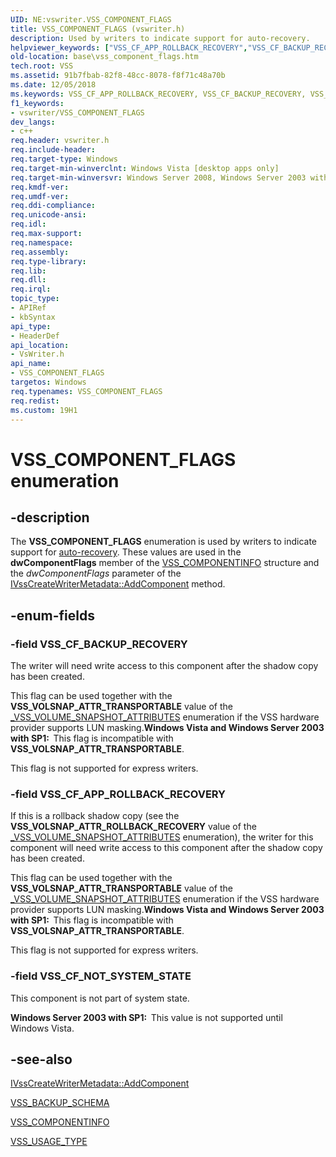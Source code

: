 ```yaml
---
UID: NE:vswriter.VSS_COMPONENT_FLAGS
title: VSS_COMPONENT_FLAGS (vswriter.h)
description: Used by writers to indicate support for auto-recovery.helpviewer_keywords: ["VSS_CF_APP_ROLLBACK_RECOVERY","VSS_CF_BACKUP_RECOVERY","VSS_CF_NOT_SYSTEM_STATE","VSS_COMPONENT_FLAGS","VSS_COMPONENT_FLAGS enumeration [VSS]","_win32_vss_component_flags","base.vss_component_flags","enumeration [VSS]","vswriter/VSS_CF_APP_ROLLBACK_RECOVERY","vswriter/VSS_CF_BACKUP_RECOVERY","vswriter/VSS_CF_NOT_SYSTEM_STATE","vswriter/VSS_COMPONENT_FLAGS"]
old-location: base\vss_component_flags.htm
tech.root: VSS
ms.assetid: 91b7fbab-82f8-48cc-8078-f8f71c48a70b
ms.date: 12/05/2018
ms.keywords: VSS_CF_APP_ROLLBACK_RECOVERY, VSS_CF_BACKUP_RECOVERY, VSS_CF_NOT_SYSTEM_STATE, VSS_COMPONENT_FLAGS, VSS_COMPONENT_FLAGS enumeration [VSS], _win32_vss_component_flags, base.vss_component_flags, enumeration [VSS], vswriter/VSS_CF_APP_ROLLBACK_RECOVERY, vswriter/VSS_CF_BACKUP_RECOVERY, vswriter/VSS_CF_NOT_SYSTEM_STATE, vswriter/VSS_COMPONENT_FLAGS
f1_keywords:
- vswriter/VSS_COMPONENT_FLAGS
dev_langs:
- c++
req.header: vswriter.h
req.include-header: 
req.target-type: Windows
req.target-min-winverclnt: Windows Vista [desktop apps only]
req.target-min-winversvr: Windows Server 2008, Windows Server 2003 with SP1 [desktop apps only]
req.kmdf-ver: 
req.umdf-ver: 
req.ddi-compliance: 
req.unicode-ansi: 
req.idl: 
req.max-support: 
req.namespace: 
req.assembly: 
req.type-library: 
req.lib: 
req.dll: 
req.irql: 
topic_type:
- APIRef
- kbSyntax
api_type:
- HeaderDef
api_location:
- VsWriter.h
api_name:
- VSS_COMPONENT_FLAGS
targetos: Windows
req.typenames: VSS_COMPONENT_FLAGS
req.redist: 
ms.custom: 19H1
---
```


# VSS_COMPONENT_FLAGS enumeration


## -description


The <b>VSS_COMPONENT_FLAGS</b> enumeration is 
    used by writers to indicate support for 
    <a href="https://docs.microsoft.com/windows/desktop/VSS/vssgloss-a">auto-recovery</a>. These 
    values are used in the <b>dwComponentFlags</b> member of 
    the <a href="https://docs.microsoft.com/windows/desktop/api/vsbackup/ns-vsbackup-vss_componentinfo">VSS_COMPONENTINFO</a> structure and the 
    <i>dwComponentFlags</i> parameter of 
    the <a href="https://docs.microsoft.com/windows/desktop/api/vswriter/nf-vswriter-ivsscreatewritermetadata-addcomponent">IVssCreateWriterMetadata::AddComponent</a> method.


## -enum-fields




### -field VSS_CF_BACKUP_RECOVERY

The writer will need write access to this component after the shadow copy has been created.
      

This flag can be used together with the <b>VSS_VOLSNAP_ATTR_TRANSPORTABLE</b> value of the <a href="https://docs.microsoft.com/windows/desktop/api/vss/ne-vss-vss_volume_snapshot_attributes">_VSS_VOLUME_SNAPSHOT_ATTRIBUTES</a> enumeration if the VSS hardware provider supports LUN masking.<b>Windows Vista and Windows Server 2003 with SP1:  </b>This flag is incompatible with <b>VSS_VOLSNAP_ATTR_TRANSPORTABLE</b>.



This flag is not supported for express writers.


### -field VSS_CF_APP_ROLLBACK_RECOVERY

If this is a rollback shadow copy 
      (see the <b>VSS_VOLSNAP_ATTR_ROLLBACK_RECOVERY</b> value of the <a href="https://docs.microsoft.com/windows/desktop/api/vss/ne-vss-vss_volume_snapshot_attributes">_VSS_VOLUME_SNAPSHOT_ATTRIBUTES</a> enumeration), the writer for this 
      component will need write access to this component after the shadow copy has been created.
      

This flag can be used together with the <b>VSS_VOLSNAP_ATTR_TRANSPORTABLE</b> value of the <a href="https://docs.microsoft.com/windows/desktop/api/vss/ne-vss-vss_volume_snapshot_attributes">_VSS_VOLUME_SNAPSHOT_ATTRIBUTES</a> enumeration if the VSS hardware provider supports LUN masking.<b>Windows Vista and Windows Server 2003 with SP1:  </b>This flag is incompatible with <b>VSS_VOLSNAP_ATTR_TRANSPORTABLE</b>.



This flag is not supported for express writers.


### -field VSS_CF_NOT_SYSTEM_STATE

This component is not part of system state.

<b>Windows Server 2003 with SP1:  </b>This value is not supported until Windows Vista.


## -see-also




<a href="https://docs.microsoft.com/windows/desktop/api/vswriter/nf-vswriter-ivsscreatewritermetadata-addcomponent">IVssCreateWriterMetadata::AddComponent</a>



<a href="https://docs.microsoft.com/windows/desktop/api/vss/ne-vss-vss_backup_schema">VSS_BACKUP_SCHEMA</a>



<a href="https://docs.microsoft.com/windows/desktop/api/vsbackup/ns-vsbackup-vss_componentinfo">VSS_COMPONENTINFO</a>



<a href="https://docs.microsoft.com/windows/desktop/api/vswriter/ne-vswriter-vss_usage_type">VSS_USAGE_TYPE</a>
 

 

